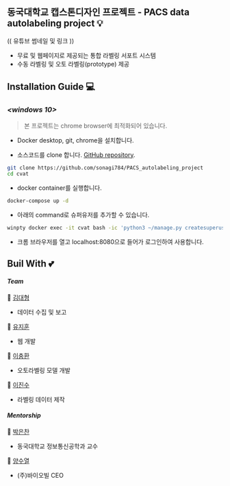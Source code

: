 
## 동국대학교 캡스톤디자인 프로젝트 - PACS data autolabeling project  :bulb:

(( 유튜브 썸네일 및 링크 ))  

- 무료 및 웹페이지로 제공되는 통합 라벨링 서포트 시스템  
 - 수동 라벨링 및 오토 라벨링(prototype) 제공  


## Installation Guide  💻

### _<windows 10>_
> 본 프로젝트는 chrome browser에 최적화되어 있습니다.
-   Docker desktop, git, chrome을 설치합니다.

- 소스코드를 clone 합니다. [GitHub repository](https://github.com/sonagi784/PACS_autolabeling_project).
```sh
git clone https://github.com/sonagi784/PACS_autolabeling_project
cd cvat
```
- docker container를 실행합니다.
```sh
docker-compose up -d
```
- 아래의 command로 슈퍼유저를 추가할 수 있습니다.

```sh
winpty docker exec -it cvat bash -ic 'python3 ~/manage.py createsuperuser'
```
-  크롬 브라우저를 열고 localhost:8080으로 들어가 로그인하여 사용합니다.


## Buil With 💕

#### _Team_

👨 [김대형](https://github.com/ghkdnswl)  
- 데이터 수집 및 보고  

👨 [유지훈](https://github.com/sonagi784)  
- 웹 개발  

👨 [이충환](https://github.com/ChungHwan0428)  
- 오토라벨링 모델 개발  

👨 [이진수](https://github.com/ljs-ai)  
- 라벨링 데이터 제작  

#### _Mentorship_

👴 [박은찬](https://kr.linkedin.com/in/%EC%9D%80%EC%B0%AC-%EB%B0%95-a9a65b146)  
- 동국대학교 정보통신공학과 교수  

👴 [양수열](https://kr.linkedin.com/in/javaoracle/ko)  
- (주)바이오빌 CEO 

